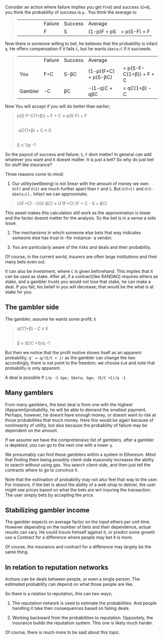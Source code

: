 Consider an action where failure implies you get `F`(`<0`) and success `S`(`>0`),
you think the probability of success is `p`.. You think the average is:

<blockquote class="math">
<table><tr><td></td><td>Failure</td> <td>Success</td> <td>Average</td> </tr>
<tr> <td style="visibility:hidden">Gambler</td> <td>F</td> <td>S</td> <td>(1-p)F + pS</td><td>= p(S-F) + F</td></table>
</blockquote>

Now there is someone willing to bet, he believes that the probability is
infact `q`. He offers compensation if it fails `C`, but he wants `&beta;C`
if it succeeds.

<blockquote class="math">
<table><tr> <td></td> <td>Failure</td> <td>Success</td> <td>Average</td> </tr>
<tr><td>You</td> <td>F+C</td> <td>S-&beta;C</td>
<td>(1-p)(F+C) + p(S-&beta;C)</td><td> =  p(S-F-C(1+&beta;)) + F + C</td> </tr>
<tr><td>Gambler</td> <td>-C</td> <td>&beta;C</td> 
<td>-(1-q)C + q&beta;C</td><td>= qC(1+&beta;) - C</td></tr>
</table>
</blockquote>

Now You will accept if you will do better than earlier;

<blockquote class="math">
   p(S-F-C(1+&beta;)) + F + C &ge; p(S-F) + F <br><br>
     
   -pC(1+&beta;) + C &ge; 0 <br><br>
     
   &beta; &le; 1/p -1
</blockquote>

So the payout of success and failure; `S`, `F` dont matter! In general can add
whatever you want and it doesnt matter. It is just a bet? So why do just bet for
stuff like insurance?

Three reasons come to mind:

1. Our utility(wellbeing) is not linear with the amount of money we own.
  `U(F)` and `U(S)` are much further apart than `F` and `S`. 
  But `U(F+C)` and `U(S-&beta;C)`.. Infact we can approximate;
  <blockquote class="math">
      U(F+C) - U(S-&beta;C) &asymp; U'(F+C)&sdot;(F + C - S + &beta;C)
  </blockquote>  
  This aswel makes this calculation still work as the approximation is linear
  and the factor doesnt matter for the analysis. So the bet is in a sense a 
  side issue.

2. The mechanisms in which someone else bets that way indicates someone else has
  trust in -for instance- a vendor.

3. You are particularly aware of the risks and deals and their probability.

Of course, in the current world, insurers are often large institutions and their
many bets even out.

It can also be investment, where `C` is given beforehand.
This implies that it can be used as stake. After all, if a contract(like RANDAO)
requires ethers as stake, and a gambler trusts you would not lose that stake,
he can make a deal. If you fail, his belief in you will decrease; that would be
the what is at stake for you.

## The gambler side

The gambler, assume he wants some profit; `E`

<blockquote class="math">
   qC(1+&beta;) - C &ge; E <br><br>

   &beta; &ge; (E/C +1)/q -1
</blockquote>

But then we notice that the profit motive shows itself as an apparent probability;
`q' = q/(E/C + 1)` as the gambler can change the two accordingly, there is
not point to the freedom; we choose `E=0` and note that probability is only
apparent.

A deal is possible if `1/p -1 &ge; &beta; &ge; (E/C +1)/q -1`.

## Many gamblers
From many gamblers, the best deal is from one with the highest
(Apparent)probability, he will be able to demand the smallest payment. Perhaps,
however, he doesnt have enough money, or doesnt want to risk at those probabilities
that much money. Here this would be again because of nonlinearity of utility, but
also because the probability of failure may be dependent on the amount.

If we assume we have the comprehensive list of gamblers, after a gambler is
depleted, you can go to the next one with a lower `q`.

We presumably can find these gamblers within a system in Ethereum. Mind that
finding them being possibly client-side massively increases the ability to
search without using gas. You search client-side, and then just tell the
contracts where to go to convince it.

Note that the estimation of probability may not also feel that way to the user.
For instance, if the bet is about the ability of a web shop to deliver, the user
might see prices based on what the bets are wrt insuring the transaction. The
user simply bets by accepting the price.

## Stabilizing gambler income
The gambler expects on average factor on the input ethers per unit time. However
depending on the number of bets and their dependence, actual results can vary.
He could insure himself against it, or predict some growth use a Contract for
a difference where people may bet it is more.

Of course, the insurance and contract for a difference may largely be the same
thing.

## In relation to reputation networks

Actions can be deals between people, or even a single person. The estimated
probability can depend on what those people are like.

So there is a relation to reputation, this can two ways;

1. The reputation network is used to estimate the probabilities. And people
   handling it take their consequences based on failing deals.

2. Working backward from the probabilities to reputation. Oppositely,
   the insurance builds the reputation system. This one is likely much harder.

Of course, there is much more to be said about this topic.
